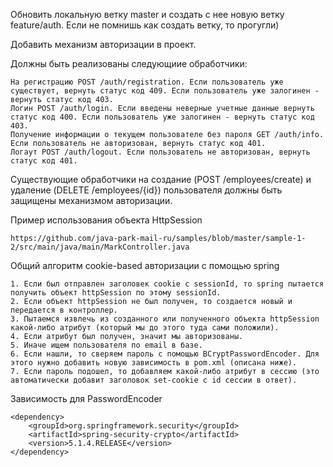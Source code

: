 Обновить локальную ветку master и создать с нее новую ветку feature/auth. Если не помнишь как создать ветку, то прогугли)


Добавить механизм авторизации в проект.

Должны быть реализованы следующиие обработчики: 

    На регистрацию POST /auth/registration. Если пользователь уже существует, вернуть статус код 409. Если пользователь уже залогинен - вернуть статус код 403.
    Логин POST /auth/login. Если введены неверные учетные данные вернуть статус код 400. Если пользователь уже залогинен - вернуть статус код 403.
    Получение информации о текущем пользователе без пароля GET /auth/info. Если пользователь не авторизован, вернуть статус код 401.
    Логаут POST /auth/logout. Если пользователь не авторизован, вернуть статус код 401.
    

Существующие обработчики на создание (POST /employees/create) и удаление (DELETE /employees/{id}) пользователя должны быть защищены механизмом авторизации.



Пример использования объекта HttpSession

    https://github.com/java-park-mail-ru/samples/blob/master/sample-1-2/src/main/java/main/MarkController.java
    

Общий алгоритм cookie-based авторизации с помощью spring

    1. Если был отправлен заголовек cookie с sessionId, то spring пытается получить объект httpSession по этому sessionId.
    2. Если объект httpSession не был получен, то создается новый и передается в контроллер.
    3. Пытаемся извлечь из созданного или полученного объекта httpSession какой-либо атрибут (который мы до этого туда сами положили).
    4. Если атрибут был получен, значит мы авторизованы.
    5. Иначе ищем пользователя по email в базе.
    6. Если нашли, то сверяем пароль с помощью BCryptPasswordEncoder. Для этого нужно добавить новую зависимость в pom.xml (описана ниже).
    7. Если пароль подошел, то добавляем какой-либо атрибут в сессию (это автоматически добавит заголовок set-cookie с id сессии в ответ).
    
    
Зависимость для PasswordEncoder

    <dependency>
        <groupId>org.springframework.security</groupId>
        <artifactId>spring-security-crypto</artifactId>
        <version>5.1.4.RELEASE</version>
    </dependency>       



 
